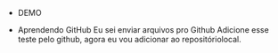 - DEMO

- Aprendendo GitHub
Eu sei enviar arquivos pro Github 
Adicione esse teste pelo github, agora eu vou adicionar ao repositóriolocal.
